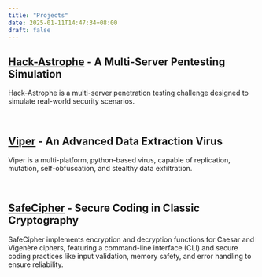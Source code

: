 ```yaml
---
title: "Projects"
date: 2025-01-11T14:47:34+08:00
draft: false
---
```


## [Hack-Astrophe](https://github.com/alex-h-23/pentestingbox) - A Multi-Server Pentesting Simulation

Hack-Astrophe is a multi-server penetration testing challenge designed to simulate real-world security scenarios.


<br/>


## [Viper](https://github.com/beugo/viper) - An Advanced Data Extraction Virus

Viper is a multi-platform, python-based virus, capable of replication, mutation, self-obfuscation, and stealthy data exfiltration.


<br/>


## [SafeCipher](https://github.com/beugo/safecipher) - Secure Coding in Classic Cryptography

SafeCipher implements encryption and decryption functions for Caesar and Vigenère ciphers, featuring a command-line interface (CLI) and secure coding practices like input validation, memory safety, and error handling to ensure reliability.
